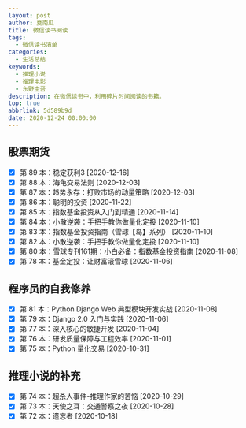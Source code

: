 ```yaml
---
layout: post
author: 夏南瓜
title: 微信读书阅读
tags:
  - 微信读书清单
categories:
  - 生活总结
keywords:
  - 推理小说
  - 推理电影
  - 东野圭吾
description: 在微信读书中，利用碎片时间阅读的书籍。
top: true
abbrlink: 5d589b9d
date: 2020-12-24 00:00:00
---
```


## 股票期货

- [X] 第 89 本：稳定获利3 [2020-12-16]
- [X] 第 88 本：海龟交易法则 [2020-12-03]
- [X] 第 87 本：趋势永存：打败市场的动量策略 [2020-12-03]
- [X] 第 86 本：聪明的投资 [2020-11-22]
- [x] 第 85 本：指数基金投资从入门到精通 [2020-11-14]
- [X] 第 84 本：小散逆袭：手把手教你做量化定投 [2020-11-10]
- [X] 第 83 本：指数基金投资指南（雪球【岛】系列） [2020-11-10]
- [X] 第 82 本：小散逆袭：手把手教你做量化定投 [2020-11-10]
- [X] 第 80 本：雪球专刊161期：小白必备：指数基金投资指南 [2020-11-08]
- [X] 第 78 本：基金定投：让财富滚雪球 [2020-11-06]

## 程序员的自我修养

- [X] 第 81 本：Python Django Web 典型模块开发实战 [2020-11-08]
- [X] 第 79 本：Django 2.0 入门与实践 [2020-11-06]
- [X] 第 77 本：深入核心的敏捷开发 [2020-11-04]
- [X] 第 76 本：研发质量保障与工程效率 [2020-11-01]
- [X] 第 75 本：Python 量化交易 [2020-10-31]

## 推理小说的补充

- [X] 第 74 本：超杀人事件-推理作家的苦恼 [2020-10-29]
- [X] 第 73 本：天使之耳：交通警察之夜 [2020-10-28]
- [X] 第 72 本：遗忘者 [2020-10-18]

